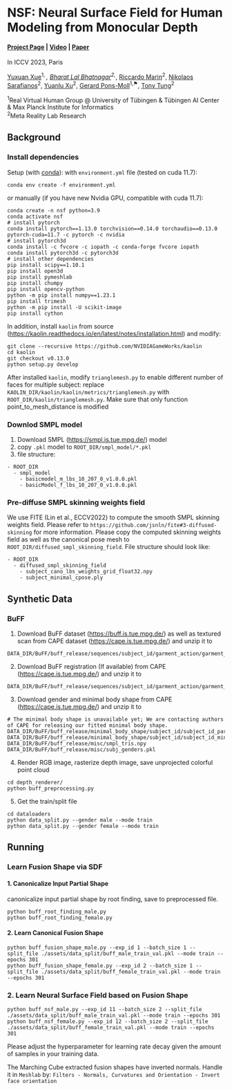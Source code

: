 # NSF: Neural Surface Field for Human Modeling from Monocular Depth
#### [Project Page](nsf.yuxuan-xue.com) | [Video](PlaceHolder) | [Paper](PlaceHolder)

In ICCV 2023, Paris

[Yuxuan Xue](https://yuxuan-xue.com/)<sup>1, *</sup>, [Bharat Lal Bhatnagar](https://virtualhumans.mpi-inf.mpg.de/people/Bhatnagar.html)<sup>2,*</sup>, [Riccardo Marin](https://ricma.netlify.app/)<sup>2</sup>, [Nikolaos Sarafianos](https://nsarafianos.github.io/)<sup>2</sup>, [Yuanlu Xu](https://web.cs.ucla.edu/~yuanluxu/)<sup>2</sup>, [Gerard Pons-Moll](https://virtualhumans.mpi-inf.mpg.de/people/pons-moll.html)<sup>1,⚑</sup>, [Tony Tung](https://sites.google.com/site/tony2ng/)<sup>2</sup>


<sup>1</sup>Real Virtual Human Group @ University of Tübingen & Tübingen AI Center & Max Planck Institute for Informatics \
<sup>2</sup>Meta Reality Lab Research 

## Background
### Install dependencies

Setup (with [conda](https://docs.conda.io/en/latest/)): 
with `environment.yml` file (tested on cuda 11.7):
```
conda env create -f environment.yml
```
or manually (if you have new Nvidia GPU, compatible with cuda 11.7):
```
conda create -n nsf python=3.9
conda activate nsf
# install pytorch
conda install pytorch==1.13.0 torchvision==0.14.0 torchaudio==0.13.0 pytorch-cuda=11.7 -c pytorch -c nvidia
# install pytorch3d
conda install -c fvcore -c iopath -c conda-forge fvcore iopath
conda install pytorch3d -c pytorch3d
# install other dependencies
pip install scipy==1.10.1
pip install open3d
pip install pymeshlab
pip install chumpy
pip install opencv-python
python -m pip install numpy==1.23.1
pip install trimesh
python -m pip install -U scikit-image
pip install cython
```
In addition, install `kaolin` from source (https://kaolin.readthedocs.io/en/latest/notes/installation.html) and modify:
```
git clone --recursive https://github.com/NVIDIAGameWorks/kaolin
cd kaolin
git checkout v0.13.0
python setup.py develop
```
After installed `kaolin`, modify `trianglemesh.py` to enable different number of faces for multiple subject:
replace `KAOLIN_DIR/kaolin/kaolin/metrics/trianglemesh.py` with `ROOT_DIR/kaolin/trianglemesh.py`. Make sure that only function point_to_mesh_distance is modified


### Downlod SMPL model
1. Download SMPL (https://smpl.is.tue.mpg.de/) model
2. copy `.pkl` model to `ROOT_DIR/smpl_model/*.pkl`
3. file structure:
```
- ROOT_DIR
  - smpl_model
    - basicmodel_m_lbs_10_207_0_v1.0.0.pkl
    - basicModel_f_lbs_10_207_0_v1.0.0.pkl
```

### Pre-diffuse SMPL skinning weights field
We use FITE (Lin et al., ECCV2022) to compute the smooth SMPL skinning weights field. 
Please refer to `https://github.com/jsnln/fite#3-diffused-skinning` for more information.
Please copy the computed skinning weights field as well as the canonical pose mesh to `ROOT_DIR/diffused_smpl_skinning_field`. File structure should look like:
```
- ROOT_DIR
  - diffused_smpl_skinning_field
    - subject_cano_lbs_weights_grid_float32.npy
    - subject_minimal_cpose.ply
```

## Synthetic Data
### BuFF 
1. Download BuFF dataset (https://buff.is.tue.mpg.de/) as well as textured scan from CAPE dataset (https://cape.is.tue.mpg.de/) and unzip it to 
```
DATA_DIR/BuFF/buff_release/sequences/subject_id/garment_action/garment_action_frame.ply
```
2. Download BuFF registration (If available) from CAPE (https://cape.is.tue.mpg.de/) and unzip it to
```
DATA_DIR/BuFF/buff_release/sequences/subject_id/garment_action/garment_action_frame.npz
```
3. Download gender and minimal body shape from CAPE (https://cape.is.tue.mpg.de/) and unzip it to
```
# The minimal body shape is unavailable yet; We are contacting authors of CAPE for releasing our fitted minimal body shape.
DATA_DIR/BuFF/buff_release/minimal_body_shape/subject_id/subject_id_param.pkl
DATA_DIR/BuFF/buff_release/minimal_body_shape/subject_id/subject_id_minimal.pkl
DATA_DIR/BuFF/buff_release/misc/smpl_tris.npy
DATA_DIR/BuFF/buff_release/misc/subj_genders.pkl
```
4. Render RGB image, rasterize depth image, save unprojected colorful point cloud
```
cd depth_renderer/
python buff_preprocessing.py
```
5. Get the train/split file
```
cd dataloaders
python data_split.py --gender male --mode train
python data_split.py --gender female --mode train
```

## Running
### Learn Fusion Shape via SDF
#### 1. Canonicalize Input Partial Shape
canonicalize input partial shape by root finding, save to preprocessed file.
```
python buff_root_finding_male.py
python buff_root_finding_female.py
```

#### 2. Learn Canonical Fusion Shape
```
python buff_fusion_shape_male.py --exp_id 1 --batch_size 1 --split_file ./assets/data_split/buff_male_train_val.pkl --mode train --epochs 301
python buff_fusion_shape_female.py --exp_id 2 --batch_size 1 --split_file ./assets/data_split/buff_female_train_val.pkl --mode train --epochs 301
```

### 2. Learn Neural Surface Field based on Fusion Shape
```
python buff_nsf_male.py --exp_id 11 --batch_size 2 --split_file ./assets/data_split/buff_male_train_val.pkl --mode train --epochs 301
python buff_nsf_female.py --exp_id 12 --batch_size 2 --split_file ./assets/data_split/buff_female_train_val.pkl --mode train --epochs 301
```
Please adjust the hyperparameter for learning rate decay given the amount of samples in your training data.

The Marching Cube extracted fusion shapes have inverted normals. Handle it in `Meshlab` by: `Filters - Normals, Curvatures and Orientation - Invert face orientation` 
